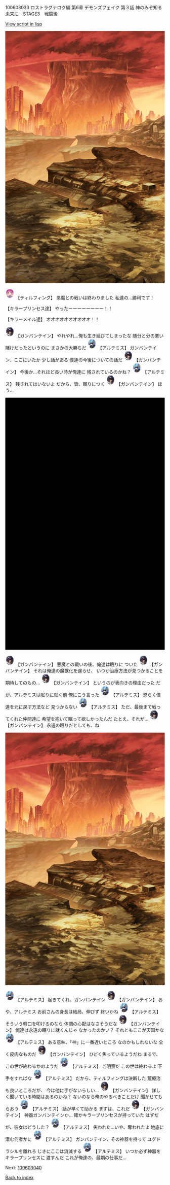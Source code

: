 100603033 ロストラグナロク編 第6章 デモンズフェイク 第３話 神のみぞ知る未来に　STAGE3　戦闘後

[View script in lisp](../scripts/100603033.txt)

![underwild.png](../images/backgrounds/underwild.png)

<img src="../images/units/101415.png" alt="101415.png" height="34"/>
【ティルフィング】
悪魔との戦いは終わりました
私達の…勝利です！

【キラープリンセス達】
やったーーーーーーーー！！

【キラーメイル達】
オオオオオオオオオオ！！

<img src="../images/units/1600221.png" alt="1600221.png" height="34"/>
【ガンバンテイン】
やれやれ…俺も生き延びてしまったな
随分と分の悪い賭けだったというのに
まさかの大勝ちだ

<img src="../images/units/1400131.png" alt="1400131.png" height="34"/>
【アルテミス】
ガンバンテイン、ここにいたか
少し話がある
僕達の今後についての話だ

<img src="../images/units/1600221.png" alt="1600221.png" height="34"/>
【ガンバンテイン】
今後か…それほど長い時が俺達に
残されているのかね？

<img src="../images/units/1400131.png" alt="1400131.png" height="34"/>
【アルテミス】
残されてはいないよ
だから、皆、眠りにつく

<img src="../images/units/1600221.png" alt="1600221.png" height="34"/>
【ガンバンテイン】
ほう…

![bg_black.png](../images/backgrounds/bg_black.png)

<img src="../images/units/1600221.png" alt="1600221.png" height="34"/>
【ガンバンテイン】
悪魔との戦いの後、俺達は眠りに
ついた

<img src="../images/units/1600221.png" alt="1600221.png" height="34"/>
【ガンバンテイン】
それは俺達の魔獣化を遅らせ、
いつか治療方法が見つかることを
期待してのもの…

<img src="../images/units/1600221.png" alt="1600221.png" height="34"/>
【ガンバンテイン】
というのが表向きの理由だった
だが、アルテミスは眠りに就く前
俺にこう言った

<img src="../images/units/1400131.png" alt="1400131.png" height="34"/>
【アルテミス】
恐らく僕達を元に戻す方法など
見つからない

<img src="../images/units/1400131.png" alt="1400131.png" height="34"/>
【アルテミス】
ただ、最後まで戦ってくれた仲間達に
希望を抱いて眠って欲しかったんだ
たとえ、それが…

<img src="../images/units/1600221.png" alt="1600221.png" height="34"/>
【ガンバンテイン】
永遠の眠りだとしても、ね

![underwild.png](../images/backgrounds/underwild.png)

<img src="../images/units/1400131.png" alt="1400131.png" height="34"/>
【アルテミス】
起きてくれ、ガンバンテイン

<img src="../images/units/1600221.png" alt="1600221.png" height="34"/>
【ガンバンテイン】
おや、アルテミス
お前さんの身長は結局、伸びず
終いかね

<img src="../images/units/1400131.png" alt="1400131.png" height="34"/>
【アルテミス】
そういう軽口を叩けるのなら
体調の心配はなさそうだな

<img src="../images/units/1600221.png" alt="1600221.png" height="34"/>
【ガンバンテイン】
俺達は永遠の眠りに就くんじゃ
なかったのかい？
それともここが天国かな

<img src="../images/units/1400131.png" alt="1400131.png" height="34"/>
【アルテミス】
ある意味、「神」に一番近いところ
なのかもしれないな
全く皮肉なものだ

<img src="../images/units/1600221.png" alt="1600221.png" height="34"/>
【ガンバンテイン】
ひどく焦っているようだね
まるで、この世が終わるかのようだ

<img src="../images/units/1400131.png" alt="1400131.png" height="34"/>
【アルテミス】
ご明察だ
この世は終わるよ
下手をすればな

<img src="../images/units/1400131.png" alt="1400131.png" height="34"/>
【アルテミス】
だから、ティルフィングは決断した
荒療治も良いところだが、
今は他に手がないらしい…

<img src="../images/units/1600221.png" alt="1600221.png" height="34"/>
【ガンバンテイン】
詳しく聞いている時間はあるのかね？
ないのなら俺のやるべきことだけ
聞かせてもらおう

<img src="../images/units/1400131.png" alt="1400131.png" height="34"/>
【アルテミス】
話が早くて助かる
まずは、これだ

<img src="../images/units/1600221.png" alt="1600221.png" height="34"/>
【ガンバンテイン】
神器ガンバンテインか…
確かキラープリンセスが持っていた
はずだが、彼女はどうした？

<img src="../images/units/1400131.png" alt="1400131.png" height="34"/>
【アルテミス】
失われた…いや、奪われたよ
地底に潜む何者かに

<img src="../images/units/1400131.png" alt="1400131.png" height="34"/>
【アルテミス】
ガンバンテイン、その神器を持って
ユグドラシルを離れろ
じきにここは消滅する

<img src="../images/units/1400131.png" alt="1400131.png" height="34"/>
【アルテミス】
いつか必ず神器をキラープリンセスに
渡すんだ
これが俺達の、最期の仕事だ…

Next: [100603040](100603040.md)

[Back to index](index.md)
